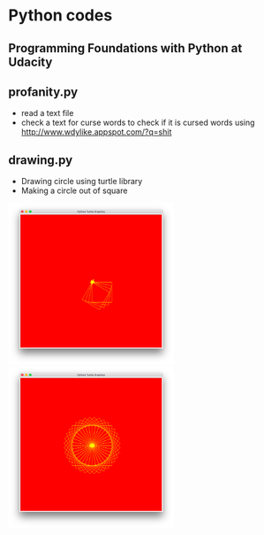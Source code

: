 # Python codes
## Programming Foundations with Python at Udacity

## profanity.py
- read a text file
- check a text for curse words
to check if it is cursed words using http://www.wdylike.appspot.com/?q=shit

## drawing.py
- Drawing circle using turtle library
- Making a circle out of square

<img src="https://github.com/Kyeongan/SDE/blob/master/python-udacity/outputs/drawing1.png" width="300px"/>
<img src="https://github.com/Kyeongan/SDE/blob/master/python-udacity/outputs/drawing2.png" width="300px"/>

